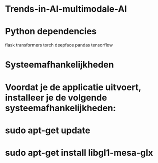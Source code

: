 # Trends-in-AI-multimodale-AI

# Python dependencies
flask
transformers
torch
deepface
pandas
tensorflow

# Systeemafhankelijkheden
# Voordat je de applicatie uitvoert, installeer je de volgende systeemafhankelijkheden:
# sudo apt-get update
# sudo apt-get install libgl1-mesa-glx
